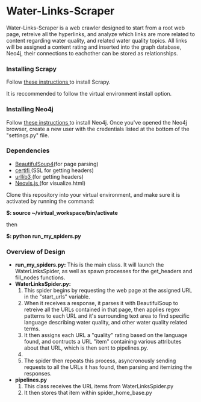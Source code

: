 # Water-Links-Scraper

<p>Water-Links-Scraper is a web crawler designed to start from a root web page, 
retreive all the hyperlinks, and analyze which links are more related to content 
regarding water quality, and related water quality topics. All links will be assigned a content rating and inserted into the graph database, Neo4j, their connections to eachother can be stored as relationships. 

<h3> Installing Scrapy </h3>
<p>Follow <a href='http://doc.scrapy.org/en/latest/intro/install.html'> these instructions </a>to install Scrapy.</p>
<p>It is reccommended to follow the virtual environment install option.</p>

<h3> Installing Neo4j </h3>
<p>Follow <a href='https://neo4j.com/docs/operations-manual/current/installation/'>these instructions </a> to install Neo4j. Once you've opened the Neo4j browser, create a new user with the credentials listed at the bottom of the "settings.py"  file.</p>

<h3> Dependencies </h3>
<ul>
  <li><a href='https://www.crummy.com/software/BeautifulSoup/bs4/doc/#installing-beautiful-soup'>BeautifulSoup4</a>(for page parsing)</li>
  <li><a href='https://pypi.org/project/certifi/'>certifi </a>(SSL for getting headers)</li>
  <li><a href='https://pypi.org/project/urllib3/'>urllib3 </a>(for getting headers)</li>
  <li><a href='https://github.com/neo4j-contrib/neovis.js/'>Neovis.js </a>(for visualize.html)</li>
 </ul>
  

<p>Clone this repository into your virtual environment, and make sure it is activated
by running the command:</p>
<p><b>$: source ~/virtual_workspace/bin/activate</b></p>
<p>then</p>
<p><b>$: python run_my_spiders.py</b></p>

<h3>Overview of Design</h3>
<ul>
  <li><b>run_my_spiders.py:</b> This is the main class. It will launch the WaterLinksSpider, as well as spawn processes for the get_headers and fill_nodes functions.</li>
  <li><b>WaterLinksSpider.py:</b> 
    <ol>
      <li>This spider begins by requesting the web page at the assigned URL in the "start_urls" variable.</li> 
      <li>When it receives a response, it parses it with BeautifulSoup to retreive all the URLs contained in that page, then applies regex patterns to each URL and it's surrounding text area to find specific language describing water quality, and other water quality related terms.</li> <li>It then assigns each URL a "quality" rating based on the language found, and contructs a URL "item" containing various attributes about that URL, which is then sent to pipelines.py.<li>
      <li>The spider then repeats this process, asyncronously sending requests to all the URLs it has found, then parsing and itemizing the responses.</li>
    </ol>
   <li><b>pipelines.py</b>
     <ol>
       <li>This class receives the URL items from WaterLinksSpider.py</li>
       <li>It then stores that item within spider_home_base.py
     </ol>
</ul>
      

